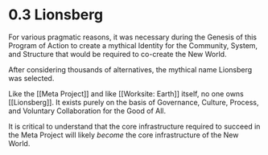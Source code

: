 # 0.3 Lionsberg
For various pragmatic reasons, it was necessary during the Genesis of this Program of Action to create a mythical Identity for the Community, System, and Structure that would be required to co-create the New World.  

After considering thousands of alternatives, the mythical name Lionsberg was selected. 

Like the [[Meta Project]] and like [[Worksite: Earth]] itself, no one owns [[Lionsberg]]. It exists purely on the basis of Governance, Culture, Process, and Voluntary Collaboration for the Good of All. 

It is critical to understand that the core infrastructure required to succeed in the Meta Project will likely _become_ the core infrastructure of the New World. 